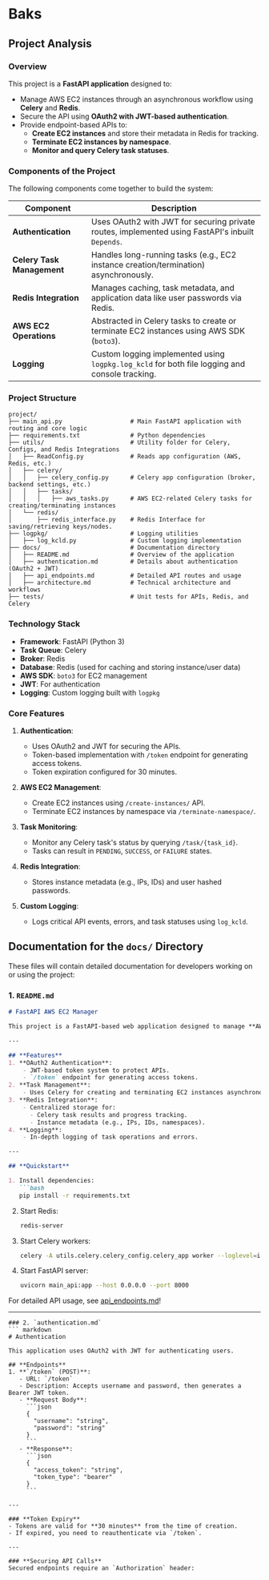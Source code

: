 # Baks



## **Project Analysis**
### **Overview**
This project is a **FastAPI application** designed to:
- Manage AWS EC2 instances through an asynchronous workflow using **Celery** and **Redis**.
- Secure the API using **OAuth2 with JWT-based authentication**.
- Provide endpoint-based APIs to:
    - **Create EC2 instances** and store their metadata in Redis for tracking.
    - **Terminate EC2 instances by namespace**.
    - **Monitor and query Celery task statuses**.

### **Components of the Project**
The following components come together to build the system:

| **Component** | **Description** |
| --- | --- |
| **Authentication** | Uses OAuth2 with JWT for securing private routes, implemented using FastAPI's inbuilt `Depends`. |
| **Celery Task Management** | Handles long-running tasks (e.g., EC2 instance creation/termination) asynchronously. |
| **Redis Integration** | Manages caching, task metadata, and application data like user passwords via Redis. |
| **AWS EC2 Operations** | Abstracted in Celery tasks to create or terminate EC2 instances using AWS SDK (`boto3`). |
| **Logging** | Custom logging implemented using `logpkg.log_kcld` for both file logging and console tracking. |
### **Project Structure**
``` 
project/
├── main_api.py                   # Main FastAPI application with routing and core logic
├── requirements.txt              # Python dependencies
├── utils/                        # Utility folder for Celery, Configs, and Redis Integrations
│   ├── ReadConfig.py             # Reads app configuration (AWS, Redis, etc.)
│   ├── celery/
│   │   ├── celery_config.py      # Celery app configuration (broker, backend settings, etc.)
│   │   ├── tasks/
│   │   │   ├── aws_tasks.py      # AWS EC2-related Celery tasks for creating/terminating instances
│   └── redis/
│       ├── redis_interface.py    # Redis Interface for saving/retrieving keys/nodes.
├── logpkg/                       # Logging utilities
│   ├── log_kcld.py               # Custom logging implementation
├── docs/                         # Documentation directory
│   ├── README.md                 # Overview of the application
│   ├── authentication.md         # Details about authentication (OAuth2 + JWT)
│   ├── api_endpoints.md          # Detailed API routes and usage
│   ├── architecture.md           # Technical architecture and workflows
├── tests/                        # Unit tests for APIs, Redis, and Celery
```
### **Technology Stack**
- **Framework**: FastAPI (Python 3)
- **Task Queue**: Celery
- **Broker**: Redis
- **Database**: Redis (used for caching and storing instance/user data)
- **AWS SDK**: `boto3` for EC2 management
- **JWT**: For authentication
- **Logging**: Custom logging built with `logpkg`

### **Core Features**
1. **Authentication**:
    - Uses OAuth2 and JWT for securing the APIs.
    - Token-based implementation with `/token` endpoint for generating access tokens.
    - Token expiration configured for 30 minutes.

2. **AWS EC2 Management**:
    - Create EC2 instances using `/create-instances/` API.
    - Terminate EC2 instances by namespace via `/terminate-namespace/`.

3. **Task Monitoring**:
    - Monitor any Celery task's status by querying `/task/{task_id}`.
    - Tasks can result in `PENDING`, `SUCCESS`, or `FAILURE` states.

4. **Redis Integration**:
    - Stores instance metadata (e.g., IPs, IDs) and user hashed passwords.

5. **Custom Logging**:
    - Logs critical API events, errors, and task statuses using `log_kcld`.

## **Documentation for the `docs/` Directory**
These files will contain detailed documentation for developers working on or using the project:
### 1. `README.md`
``` markdown
# FastAPI AWS EC2 Manager

This project is a FastAPI-based web application designed to manage **AWS EC2 instances** asynchronously with **Celery** and **Redis**. It provides APIs for EC2 instance creation, termination, and task monitoring, ensuring secure access through OAuth2-based authentication.

---

## **Features**
1. **OAuth2 Authentication**:
    - JWT-based token system to protect APIs.
    - `/token` endpoint for generating access tokens.
2. **Task Management**:
    - Uses Celery for creating and terminating EC2 instances asynchronously.
3. **Redis Integration**:
    - Centralized storage for:
      - Celery task results and progress tracking.
      - Instance metadata (e.g., IPs, IDs, namespaces).
4. **Logging**:
    - In-depth logging of task operations and errors.

---

## **Quickstart**

1. Install dependencies:
   ```bash
   pip install -r requirements.txt
   ```

2. Start Redis:
   ```bash
   redis-server
   ```

3. Start Celery workers:
   ```bash
   celery -A utils.celery.celery_config.celery_app worker --loglevel=info
   ```

4. Start FastAPI server:
   ```bash
   uvicorn main_api:app --host 0.0.0.0 --port 8000
   ```

For detailed API usage, see [api_endpoints.md](./api_endpoints.md)!

---
```
### 2. `authentication.md`
``` markdown
# Authentication

This application uses OAuth2 with JWT for authenticating users.

## **Endpoints**
1. **`/token` (POST)**:
   - URL: `/token`
   - Description: Accepts username and password, then generates a Bearer JWT token.
   - **Request Body**:
     ```json
     {
       "username": "string",
       "password": "string"
     }
     ```
   - **Response**:
     ```json
     {
       "access_token": "string",
       "token_type": "bearer"
     }
     ```

---

### **Token Expiry**
- Tokens are valid for **30 minutes** from the time of creation.
- If expired, you need to reauthenticate via `/token`.

---

### **Securing API Calls**
Secured endpoints require an `Authorization` header:
```
